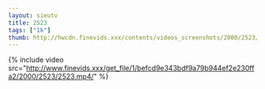 ```yaml
--- 
layout: sieutv
title: 2523
tags: ["1k"]
thumb: http://hwcdn.finevids.xxx/contents/videos_screenshots/2000/2523/preview.mp4.jpg
---
```

{% include video src="http://www.finevids.xxx/get_file/1/befcd9e343bdf9a79b944ef2e230ffa2/2000/2523/2523.mp4/" %} 
